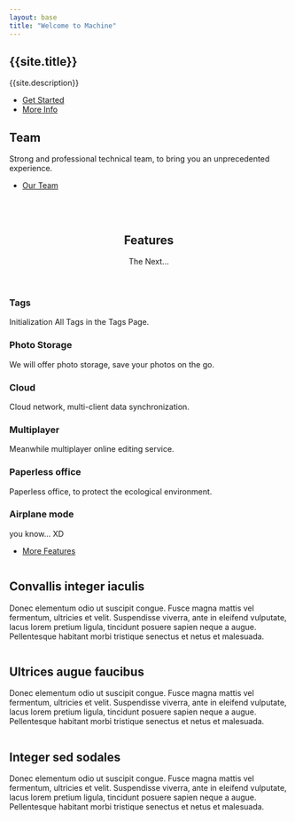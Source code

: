 ```yaml
---
layout: base
title: "Welcome to Machine"
---
```

<section id="banner">
    <div class="inner">
        <div class="content">
            <h2>{{site.title}}</h2>
            <p>{{site.description}}</p>
        </div>
        <ul class="actions vertical">
            <li><a href="{{site.social[0].url}}/jekyll-machine" target="_blank" class="button special major">Get Started</a></li>
            <li><a href="{{site.baseurl}}index.html" class="button major">More Info</a></li>
        </ul>
    </div>
</section>
<section id="one" class="wrapper style1 split">
  <div class="inner">
    <div class="content">
      <h2>Team</h2>
      <p>Strong and professional technical team, to bring you an unprecedented experience.</p>
      <ul class="actions">
        <li><a href="https://github.com/staticblog" target="_blank" class="button">Our Team</a></li>
      </ul>
    </div>
    <div class="image-circles">
      <div class="images">
        <span class="image"><img src="https://unsplash.it/200/200/?image=1" alt=""></span>
        <span class="image"><img src="https://unsplash.it/200/200/?image=2" alt=""></span>
      </div>
      <div class="images">
        <span class="image"><img src="https://unsplash.it/200/200/?image=3" alt=""></span>
        <span class="image"><img src="https://unsplash.it/200/200/?image=4" alt=""></span>
      </div>
    </div>
  </div>
</section>
<section class="wrapper style2 special">
  <div class="inner">
    <header class="major">
      <h2>Features</h2>
      <p>The Next...</p>
    </header>
    <div class="features">
      <section>
        <span class="icon major fa-tag"></span>
        <h3>Tags</h3>
        <p>Initialization All Tags in the Tags Page.</p>
      </section>
      <section>
        <span class="icon major fa-camera-retro"></span>
        <h3>Photo Storage</h3>
        <p>We will offer photo storage, save your photos on the go.</p>
      </section>
      <section>
        <span class="icon major fa-cloud"></span>
        <h3>Cloud</h3>
        <p>Cloud network, multi-client data synchronization.</p>
      </section>
      <section>
        <span class="icon major fa-cube"></span>
        <h3>Multiplayer</h3>
        <p>Meanwhile multiplayer online editing service.</p>
      </section>
      <section>
        <span class="icon major fa-file-text"></span>
        <h3>Paperless office</h3>
        <p>Paperless office, to protect the ecological environment.</p>
      </section>
      <section>
        <span class="icon major fa-plane"></span>
        <h3>Airplane mode</h3>
        <p>you know... XD</p>
      </section>
    </div>
    <footer class="major">
      <ul class="actions">
        <li><a href="{{site.baseurl}}index.html" class="button major">More Features</a></li>
      </ul>
    </footer>
  </div>
</section>
<section class="wrapper style1 special">
  <div class="inner">
    <div class="spotlights">
      <section>
        <span class="image"><img src="https://unsplash.it/300/150/?image=1" alt=""></span>
        <div class="content">
          <h2>Convallis integer iaculis</h2>
          <p>Donec elementum odio ut suscipit congue. Fusce magna mattis vel fermentum, ultricies et velit. Suspendisse viverra, ante in eleifend vulputate, lacus lorem pretium ligula, tincidunt posuere sapien neque a augue. Pellentesque habitant morbi tristique senectus et netus et malesuada.</p>
        </div>
      </section>
      <section>
        <span class="image"><img src="https://unsplash.it/300/150/?image=2" alt=""></span>
        <div class="content">
          <h2>Ultrices augue faucibus</h2>
          <p>Donec elementum odio ut suscipit congue. Fusce magna mattis vel fermentum, ultricies et velit. Suspendisse viverra, ante in eleifend vulputate, lacus lorem pretium ligula, tincidunt posuere sapien neque a augue. Pellentesque habitant morbi tristique senectus et netus et malesuada.</p>
        </div>
      </section>
      <section>
        <span class="image"><img src="https://unsplash.it/300/150/?image=3" alt=""></span>
        <div class="content">
          <h2>Integer sed sodales</h2>
          <p>Donec elementum odio ut suscipit congue. Fusce magna mattis vel fermentum, ultricies et velit. Suspendisse viverra, ante in eleifend vulputate, lacus lorem pretium ligula, tincidunt posuere sapien neque a augue. Pellentesque habitant morbi tristique senectus et netus et malesuada.</p>
        </div>
      </section>
    </div>
  </div>
</section>